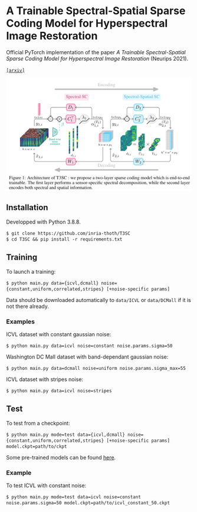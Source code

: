 # A Trainable Spectral-Spatial Sparse Coding Model for Hyperspectral Image Restoration

Official PyTorch implementation of the paper _A Trainable Spectral-Spatial Sparse Coding Model for Hyperspectral Image Restoration_ (Neurips 2021).

[`[arxiv]`](https://arxiv.org/abs/2111.09708)

![](figs/architecture.png)


## Installation

Developped with Python 3.8.8.
```
$ git clone https://github.com/inria-thoth/T3SC
$ cd T3SC && pip install -r requirements.txt
```

## Training


To launch a training:
```
$ python main.py data={icvl,dcmall} noise={constant,uniform,correlated,stripes} [+noise-specific params]
```
Data should be downloaded automatically to `data/ICVL` or `data/DCMall` if it is not there already.

### Examples

ICVL dataset with constant gaussian noise:
```
$ python main.py data=icvl noise=constant noise.params.sigma=50
```

Washington DC Mall dataset with band-dependant gaussian noise:
```
$ python main.py data=dcmall noise=uniform noise.params.sigma_max=55
```

ICVL dataset with stripes noise:
```
$ python main.py data=icvl noise=stripes
```


## Test

To test from a checkpoint:
```
$ python main.py mode=test data={icvl,dcmall} noise={constant,uniform,correlated,stripes} [+noise-specific params] model.ckpt=path/to/ckpt
```

Some pre-trained models can be found [here](http://pascal.inrialpes.fr/data2/tbodrito/t3sc/).

### Example
To test ICVL with constant noise:
```
$ python main.py mode=test data=icvl noise=constant noise.params.sigma=50 model.ckpt=path/to/icvl_constant_50.ckpt
```
